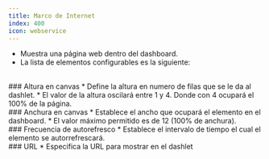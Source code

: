 ```yaml
---
title: Marco de Internet
index: 400
icon: webservice
---
```

* Muestra una página web dentro del dashboard.
* La lista de elementos configurables es la siguiente:

<br />
### Altura en canvas
* Define la altura en numero de filas que se le da al dashlet.
* El valor de la altura oscilará entre 1 y 4. Donde con 4 ocupará el 100% de la página.

<br />
### Anchura en canvas
* Establece el ancho que ocupará el elemento en el dashboard.
* El valor máximo permitido es de 12 (100% de anchura).

<br/>
### Frecuencia de autorefresco
* Establece el intervalo de tiempo el cual el elemento se autorrefrescará.



<br />
### URL
* Especifica la URL para mostrar en el dashlet